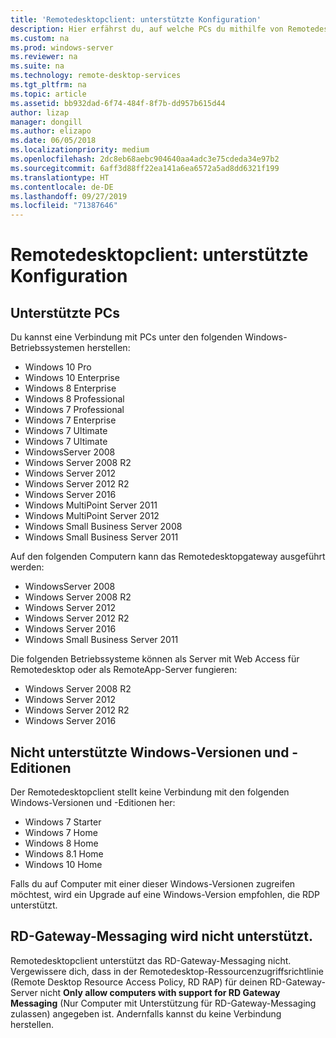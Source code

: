 ```yaml
---
title: 'Remotedesktopclient: unterstützte Konfiguration'
description: Hier erfährst du, auf welche PCs du mithilfe von Remotedesktopclients zugreifen kannst.
ms.custom: na
ms.prod: windows-server
ms.reviewer: na
ms.suite: na
ms.technology: remote-desktop-services
ms.tgt_pltfrm: na
ms.topic: article
ms.assetid: bb932dad-6f74-484f-8f7b-dd957b615d44
author: lizap
manager: dongill
ms.author: elizapo
ms.date: 06/05/2018
ms.localizationpriority: medium
ms.openlocfilehash: 2dc8eb68aebc904640aa4adc3e75cdeda34e97b2
ms.sourcegitcommit: 6aff3d88ff22ea141a6ea6572a5ad8dd6321f199
ms.translationtype: HT
ms.contentlocale: de-DE
ms.lasthandoff: 09/27/2019
ms.locfileid: "71387646"
---
```

# <a name="remote-desktop-client---supported-configuration"></a>Remotedesktopclient: unterstützte Konfiguration

## <a name="supported-pcs"></a>Unterstützte PCs
Du kannst eine Verbindung mit PCs unter den folgenden Windows-Betriebssystemen herstellen:
- Windows 10 Pro
- Windows 10 Enterprise
- Windows 8 Enterprise
- Windows 8 Professional
- Windows 7 Professional
- Windows 7 Enterprise
- Windows 7 Ultimate
- Windows 7 Ultimate
- WindowsServer 2008
- Windows Server 2008 R2
- Windows Server 2012
- Windows Server 2012 R2
- Windows Server 2016
- Windows MultiPoint Server 2011
- Windows MultiPoint Server 2012
- Windows Small Business Server 2008
- Windows Small Business Server 2011

Auf den folgenden Computern kann das Remotedesktopgateway ausgeführt werden:

- WindowsServer 2008
- Windows Server 2008 R2
- Windows Server 2012
- Windows Server 2012 R2
- Windows Server 2016
- Windows Small Business Server 2011

Die folgenden Betriebssysteme können als Server mit Web Access für Remotedesktop oder als RemoteApp-Server fungieren:
- Windows Server 2008 R2
- Windows Server 2012
- Windows Server 2012 R2
- Windows Server 2016

## <a name="unsupported-windows-versions-and-editions"></a>Nicht unterstützte Windows-Versionen und -Editionen

Der Remotedesktopclient stellt keine Verbindung mit den folgenden Windows-Versionen und -Editionen her:

- Windows 7 Starter
- Windows 7 Home
- Windows 8 Home
- Windows 8.1 Home
- Windows 10 Home

Falls du auf Computer mit einer dieser Windows-Versionen zugreifen möchtest, wird ein Upgrade auf eine Windows-Version empfohlen, die RDP unterstützt.

## <a name="rd-gateway-messaging-is-not-supported"></a>RD-Gateway-Messaging wird nicht unterstützt.
Remotedesktopclient unterstützt das RD-Gateway-Messaging nicht. Vergewissere dich, dass in der Remotedesktop-Ressourcenzugriffsrichtlinie (Remote Desktop Resource Access Policy, RD RAP) für deinen RD-Gateway-Server nicht **Only allow computers with support for RD Gateway Messaging** (Nur Computer mit Unterstützung für RD-Gateway-Messaging zulassen) angegeben ist. Andernfalls kannst du keine Verbindung herstellen.